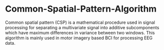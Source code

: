 # Common-Spatial-Pattern-Algorithm
Common spatial pattern (CSP) is a mathematical procedure used in signal processing for separating a multivariate signal into additive subcomponents which have maximum differences in variance between two windows. This algorithm is mainly used in motor imagery based BCI for processing EEG data. 
